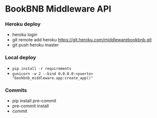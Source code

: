 # BookBNB Middleware API 

### Heroku deploy

- heroku login
- git remote add heroku https://git.heroku.com/middlewarebookbnb.git
- git push heroku master

### Local deploy

- `pip install -r requirements`
- `gunicorn -w 2 --bind 0.0.0.0:<puerto> "bookbnb_middleware.app:create_app()"`

### Commits

- pip install pre-commit
- pre-commit install
- commit
